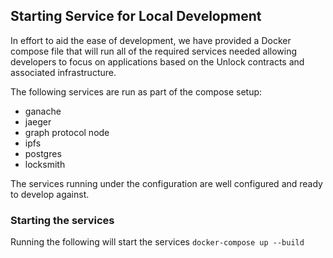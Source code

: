 ## Starting Service for Local Development

In effort to aid the ease of development, we have provided a Docker compose file that will run all of the required services needed allowing developers to focus on applications based on the Unlock contracts and associated infrastructure.

The following services are run as part of the compose setup:

* ganache
* jaeger
* graph protocol node
* ipfs
* postgres
* locksmith

The services running under the configuration are well configured and ready to develop against.

### Starting the services

Running the following will start the services
```docker-compose up --build```
